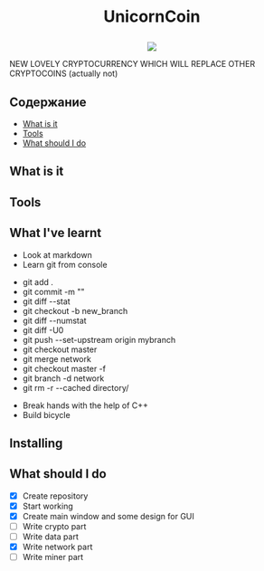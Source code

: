 # <p align="center">UnicornCoin
<p align="center"><img src="https://raw.github.com/Defolters/UnicornCoin/master/UnicornCoin.png"></p>
NEW LOVELY CRYPTOCURRENCY WHICH WILL REPLACE OTHER CRYPTOCOINS (actually not)


## Содержание
- [What is it](#%D0%A7%D1%82%D0%BE-%D1%8D%D1%82%D0%BE)
- [Tools](#%D0%A7%D1%82%D0%BE-%D0%B8%D1%81%D0%BF%D0%BE%D0%BB%D1%8C%D0%B7%D1%83%D0%B5%D1%82%D1%81%D1%8F)
- [What should I do](#%D0%A7%D1%82%D0%BE-%D0%BD%D1%83%D0%B6%D0%BD%D0%BE-%D1%81%D0%B4%D0%B5%D0%BB%D0%B0%D1%82%D1%8C)

## What is it
## Tools
## What I've learnt
* Look at markdown
* Learn git from console
- git add .
- git commit -m ""
- git diff --stat
- git checkout -b new_branch
- git diff --numstat
- git diff -U0
- git push --set-upstream origin mybranch
- git checkout master
- git merge network
- git checkout master -f
- git branch -d network
- git rm -r --cached directory/
* Break hands with the help of C++
* Build bicycle

## Installing
## What should I do
- [x] Create repository
- [x] Start working
- [x] Create main window and some design for GUI 
- [ ] Write crypto part
- [ ] Write data part
- [x] Write network part
- [ ] Write miner part
